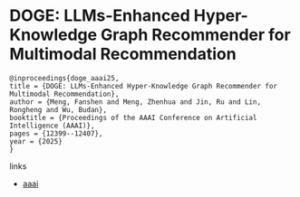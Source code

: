 # DOGE: LLMs-Enhanced Hyper-Knowledge Graph Recommender for Multimodal Recommendation

```
@inproceedings{doge_aaai25,
title = {DOGE: LLMs-Enhanced Hyper-Knowledge Graph Recommender for Multimodal Recommendation},
author = {Meng, Fanshen and Meng, Zhenhua and Jin, Ru and Lin, Rongheng and Wu, Budan},
booktitle = {Proceedings of the AAAI Conference on Artificial Intelligence (AAAI)},
pages = {12399--12407},
year = {2025}
}
```

links
- [aaai](https://ojs.aaai.org/index.php/AAAI/article/view/33351)
